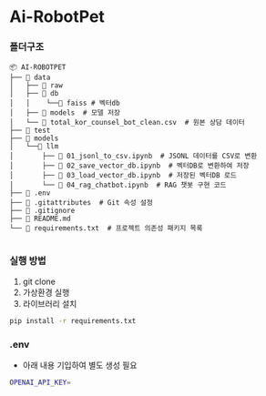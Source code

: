 # Ai-RobotPet






### 폴더구조
```
📦 AI-ROBOTPET
├── 📂 data
│   ├── 📂 raw
│   ├── 📂 db 
│   │    └──📂 faiss # 벡터db
│   ├── 📂 models  # 모델 저장
│   └── 📄 total_kor_counsel_bot_clean.csv  # 원본 상담 데이터
├── 📂 test
├── 📂 models
│   └──📂 llm
│       ├── 📄 01_jsonl_to_csv.ipynb  # JSONL 데이터를 CSV로 변환
│       ├── 📄 02_save_vector_db.ipynb  # 벡터DB로 변환하여 저장
│       ├── 📄 03_load_vector_db.ipynb  # 저장된 벡터DB 로드
│       └── 📄 04_rag_chatbot.ipynb  # RAG 챗봇 구현 코드
├── 📄 .env  
├── 📄 .gitattributes  # Git 속성 설정
├── 📄 .gitignore  
├── 📄 README.md  
└── 📄 requirements.txt  # 프로젝트 의존성 패키지 목록


```

### 실행 방법
1. git clone
2. 가상환경 실행
3. 라이브러리 설치
```bash
pip install -r requirements.txt
```

### .env
- 아래 내용 기입하여 별도 생성 필요
```bash
OPENAI_API_KEY=
```